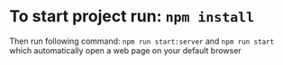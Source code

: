 # To start project run: `npm install`

Then run following command: `npm run start:server` and `npm run start` which automatically open a web page on your default browser
